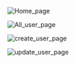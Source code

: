 ![Home_page](https://github.com/user-attachments/assets/7678f418-1613-48fe-98a7-1e618c3c7344)

![All_user_page](https://github.com/user-attachments/assets/a44c2a0d-93af-4dc1-ab0f-fcce6a751d0a)

![create_user_page](https://github.com/user-attachments/assets/93aa7e1e-c3c3-48a9-b322-bf7b24dad430)

![update_user_page](https://github.com/user-attachments/assets/6da6b2f6-649b-47cc-9382-977c903e52c4)

